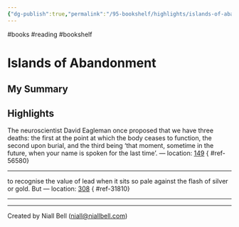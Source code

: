 ```yaml
---
{"dg-publish":true,"permalink":"/95-bookshelf/highlights/islands-of-abandonment-by-cal-flyn/","hide":true,"noteIcon":"","created":"2024-10-30T06:24:18.074-07:00","updated":"2024-10-30T06:45:43.397-07:00"}
---
```


#books #reading #bookshelf

# Islands of Abandonment
## My Summary


## Highlights

The neuroscientist David Eagleman once proposed that we have three deaths: the first at the point at which the body ceases to function, the second upon burial, and the third being ‘that moment, sometime in the future, when your name is spoken for the last time’. — location: [149]()
{ #ref-56580}


---
to recognise the value of lead when it sits so pale against the flash of silver or gold. But — location: [308]()
{ #ref-31810}


---


---
Created by Niall Bell (niall@niallbell.com)
